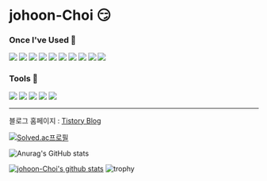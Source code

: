 # johoon-Choi 😏

### Once I've Used 🔧

<img src="https://img.shields.io/badge/Python-3766AB?style=flat-square&logo=Python&logoColor=white"/></a>
<img src="https://img.shields.io/badge/C++-00599C?style=flat-square&logo=C++&logoColor=white"/></a>
<img src="https://img.shields.io/badge/C-A8B9CC?style=flat-square&logo=C&logoColor=white"/></a>
<img src="https://img.shields.io/badge/MySQL-4479A1?style=flat-square&logo=MySQL&logoColor=white"/></a>
<img src="https://img.shields.io/badge/JAVA-007396?style=flat-square&logo=JAVA&logoColor=white"/></a>
<img src="https://img.shields.io/badge/Javascript-F7DF1E?style=flat-square&logo=JavaScript&logoColor=white"/></a>
<img src="https://img.shields.io/badge/PostgreSQL-4169E1?style=flat-square&logo=PostgreSQL&logoColor=white"/></a>
<img src="https://img.shields.io/badge/Django-092E20?style=flat-square&logo=Django&logoColor=white"/></a>
<img src="https://img.shields.io/badge/Android-3DDC84?style=flat-square&logo=Android&logoColor=white"/></a>
<img src="https://img.shields.io/badge/HTML-E34F26?style=flat-square&logo=HTML5&logoColor=white"/></a>

### Tools 🔧
<img src="https://img.shields.io/badge/VisualStudio-5C2D91?style=flat-square&logo=Visual Studio&logoColor=white"/></a>
<img src="https://img.shields.io/badge/VisualStudioCode-007ACC?style=flat-square&logo=Visual Studio Code&logoColor=white"/></a>
<img src="https://img.shields.io/badge/PyCharm-000000?style=flat-square&logo=PyCharm&logoColor=white"/></a>
<img src="https://img.shields.io/badge/Eclipse-2C2255?style=flat-square&logo=Eclipse IDE&logoColor=white"/></a>
<img src="https://img.shields.io/badge/AndroidStudio-3DDC84?style=flat-square&logo=Android Studio&logoColor=white"/></a>

---

블로그 홈페이지 : [Tistory Blog](https://johoonday.tistory.com/)

[![Solved.ac프로필](http://mazassumnida.wtf/api/v2/generate_badge?boj=johoon4687)](https://solved.ac/johoon4687)

![Anurag's GitHub stats](https://github-readme-stats.vercel.app/api?username=johoon-Choi&show_icons=true&theme=dark)

[![johoon-Choi's github stats](https://github-readme-stats.vercel.app/api/top-langs/?username=johoon-Choi&show_icons=true&hide_border=true&title_color=000000&icon_color=004386&layout=compact)](https://github.com/johoon-Choi)
![trophy](https://github-profile-trophy.vercel.app/?username=johoon-Choi)

<!---
johoon-Choi/johoon-Choi is a ✨ special ✨ repository because its `README.md` (this file) appears on your GitHub profile.
You can click the Preview link to take a look at your changes.
--->
